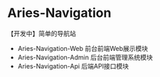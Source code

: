 # Aries-Navigation
【开发中】简单的导航站

* Aries-Navigation-Web 前台前端Web展示模块
* Aries-Navigation-Admin 后台前端管理系统模块
* Aries-Navigation-Api 后端API接口模块